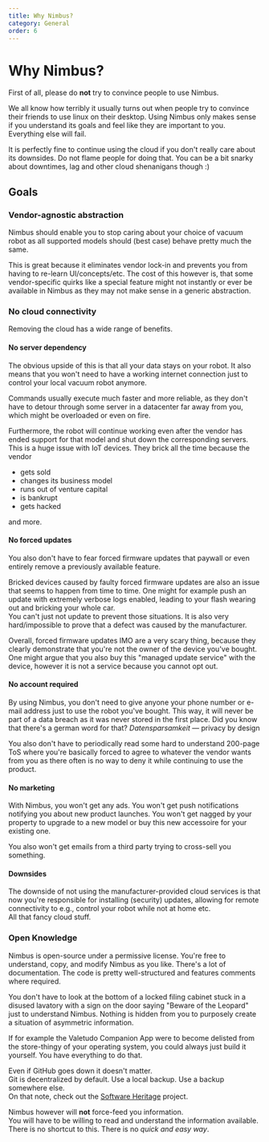 ```yaml
---
title: Why Nimbus?
category: General
order: 6
---
```


# Why Nimbus?


First of all, please do **not** try to convince people to use Nimbus.

We all know how terribly it usually turns out when people try to convince their friends to use linux on their desktop.
Using Nimbus only makes sense if you understand its goals and feel like they are important to you. Everything else will fail.

It is perfectly fine to continue using the cloud if you don't really care about its downsides.
Do not flame people for doing that. You can be a bit snarky about downtimes, lag and other cloud shenanigans though :)

## Goals

### Vendor-agnostic abstraction

Nimbus should enable you to stop caring about your choice of vacuum robot as all supported models should (best case) behave pretty much the same.

This is great because it eliminates vendor lock-in and prevents you from having to re-learn UI/concepts/etc. The cost of this however is,
that some vendor-specific quirks like a special feature might not instantly or ever be available in Nimbus as they may not make sense in a generic abstraction.

### No cloud connectivity

Removing the cloud has a wide range of benefits.

#### No server dependency

The obvious upside of this is that all your data stays on your robot.
It also means that you won't need to have a working internet connection just to control your local vacuum robot anymore.

Commands usually execute much faster and more reliable, as they don't have to detour through some server in a datacenter
far away from you, which might be overloaded or even on fire.


Furthermore, the robot will continue working even after the vendor has ended support for that model and shut down the
corresponding servers. This is a huge issue with IoT devices. They brick all the time because the vendor 
- gets sold
- changes its business model
- runs out of venture capital
- is bankrupt
- gets hacked

and more.

#### No forced updates

You also don't have to fear forced firmware updates that paywall or even entirely remove a previously available feature.

Bricked devices caused by faulty forced firmware updates are also an issue that seems to happen from time to time.
One might for example push an update with extremely verbose logs enabled, leading to your flash wearing out and bricking your whole car.<br/>
You can't just not update to prevent those situations. It is also very hard/impossible to prove that a defect was caused
by the manufacturer.


Overall, forced firmware updates IMO are a very scary thing, because they clearly demonstrate that you're not the owner
of the device you've bought. One might argue that you also buy this "managed update service" with the device, however
it is not a service because you cannot opt out.

#### No account required

By using Nimbus, you don't need to give anyone your phone number or e-mail address just to use the robot you've bought.
This way, it will never be part of a data breach as it was never stored in the first place.
Did you know that there's a german word for that? *Datensparsamkeit* — privacy by design

You also don't have to periodically read some hard to understand 200-page ToS where you're basically forced to agree to
whatever the vendor wants from you as there often is no way to deny it while continuing to use the product.

#### No marketing

With Nimbus, you won't get any ads. You won't get push notifications notifying you about new product launches.
You won't get nagged by your property to upgrade to a new model or buy this new accessoire for your existing one.

You also won't get emails from a third party trying to cross-sell you something.

#### Downsides

The downside of not using the manufacturer-provided cloud services is that now you're responsible for installing (security)
updates, allowing for remote connectivity to e.g., control your robot while not at home etc.<br/>
All that fancy cloud stuff.


### Open Knowledge

Nimbus is open-source under a permissive license. You're free to understand, copy, and modify Nimbus as you like.
There's a lot of documentation. The code is pretty well-structured and features comments where required.


You don't have to look at the bottom of a locked filing cabinet stuck in a disused lavatory with a sign on the door saying
"Beware of the Leopard" just to understand Nimbus. Nothing is hidden from you to purposely create a situation
of asymmetric information.

If for example the Valetudo Companion App were to become delisted from the store-thingy of your operating system, you
could always just build it yourself. You have everything to do that.

Even if GitHub goes down it doesn't matter.<br/>
Git is decentralized by default. Use a local backup. Use a backup somewhere else.<br/>
On that note, check out the [Software Heritage](https://softwareheritage.org) project.



Nimbus however will **not** force-feed you information.<br/>
You will have to be willing to read and understand the information available.<br/>
There is no shortcut to this. There is no *quick and easy way*.
